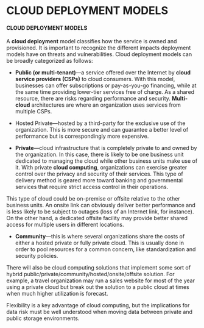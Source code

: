 # CLOUD DEPLOYMENT MODELS

#### CLOUD DEPLOYMENT MODELS

A **cloud deployment** model classifies how the service is owned and provisioned. It is important to recognize the different impacts deployment models have on threats and vulnerabilities. Cloud deployment models can be broadly categorized as follows:

-   **Public (or multi-tenant)**—a service offered over the Internet by **cloud service providers (CSPs)** to cloud consumers. With this model, businesses can offer subscriptions or pay-as-you-go financing, while at the same time providing lower-tier services free of charge. As a shared resource, there are risks regarding performance and security. **Multi-cloud** architectures are where an organization uses services from multiple CSPs.
  
-   Hosted Private—hosted by a third-party for the exclusive use of the organization. This is more secure and can guarantee a better level of performance but is correspondingly more expensive.
  
-   **Private**—cloud infrastructure that is completely private to and owned by the organization. In this case, there is likely to be one business unit dedicated to managing the cloud while other business units make use of it. With private **cloud computing**, organizations can exercise greater control over the privacy and security of their services. This type of delivery method is geared more toward banking and governmental services that require strict access control in their operations.
  
This type of cloud could be on-premise or offsite relative to the other business units. An onsite link can obviously deliver better performance and is less likely to be subject to outages (loss of an Internet link, for instance). On the other hand, a dedicated offsite facility may provide better shared access for multiple users in different locations.

-   **Community**—this is where several organizations share the costs of either a hosted private or fully private cloud. This is usually done in order to pool resources for a common concern, like standardization and security policies.

  

There will also be cloud computing solutions that implement some sort of hybrid public/private/community/hosted/onsite/offsite solution. For example, a travel organization may run a sales website for most of the year using a private cloud but break out the solution to a public cloud at times when much higher utilization is forecast.

Flexibility is a key advantage of cloud computing, but the implications for data risk must be well understood when moving data between private and public storage environments.